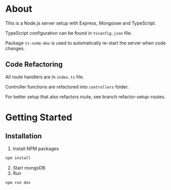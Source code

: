 # About

This is a Node.js server setup with Express, Mongoose and TypeScript.

TypeScript configuration can be found in `tsconfig.json` file.

Package `ts-node-dev` is used to automatically re-start the server when code changes.

## Code Refactoring

All route handlers are in `index.ts` file.

Controller functions are refactored into `controllers` folder.

For better setup that also refactors route, see branch refactor-setup-routes.

# Getting Started

## Installation

1. Install NPM packages

```sh
npm install
```

2. Start mongoDB
3. Run

```sh
npm run dev
```
